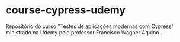 # course-cypress-udemy
Repositório do curso "Testes de aplicações modernas com Cypress" ministrado na Udemy pelo professor Francisco Wagner Aquino..
